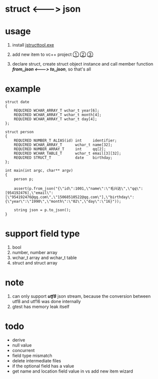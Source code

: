 # struct <---> json

# usage

1. install [jstructtool.exe](https://github.com/maoxingda/json_struct/releases)

2. add new item to vc++ project
[①](img/addnewitem.png)
[②](img/item.png)
[③](img/nonstdext.png)

3. declare struct, create struct object instance and call member function ***from_json <---> to_json***, so that's all

# example
```
struct date
{
    REQUIRED WCHAR_ARRAY_T wchar_t year[6];
    REQUIRED WCHAR_ARRAY_T wchar_t month[4];
    REQUIRED WCHAR_ARRAY_T wchar_t day[4];
};

struct person
{
    REQUIRED NUMBER_T ALIAS(id) int     identifier;
    REQUIRED WCHAR_ARRAY_T      wchar_t name[32];
    REQUIRED NUMBER_ARRAY_T     int     qq[2];
    REQUIRED WCHAR_TABLE_T      wchar_t email[3][32];
    REQUIRED STRUCT_T           date    birthday;
};

int main(int argc, char** argv)
{
    person p;
	
    assert(p.from_json("{\"id\":1001,\"name\":\"毛兴达\",\"qq\":[954192476],\"email\":[\"954192476@qq.com\",\"15068510522@qq.com\"],\"birthday\":{\"year\":\"1990\",\"month\":\"02\",\"day\":\"16}"));
	
    string json = p.to_json();
}
```

# support field type
1. bool
2. number, number array 
3. wchar_t array and wchar_t table
4. struct and struct array

# note
1. can only support ***utf8*** json stream, because the conversion between utf8 and utf16 was done internally
2. gtest has memory leak itself

# todo
* derive
* null value
* concurrent
* field type mismatch
* delete intermediate files
* if the optional field has a value
* get name and location field value in vs add new item wizard
